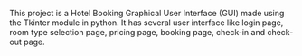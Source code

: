 This project is a Hotel Booking Graphical User Interface (GUI) made using the Tkinter module in python.
It has several user interface like login page, room type selection page, pricing page, booking page, check-in and check-out page.
